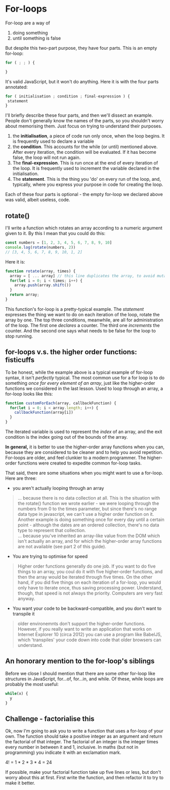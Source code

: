 # For-loops

For-loop are a way of 

1. doing something  
1. until something is false

But despite this two-part purpose, they have four parts. This is an empty for-loop:

```javascript
for ( ; ; ) {

}
```

It's valid JavaScript, but it won't do anything. Here it is with the four parts annotated:

```javascript
for ( initialisation ; condition ; final-expression ) {
 statement
}
```

I'll briefly describe these four parts, and then we'll dissect an example. People don't generally know the names of the parts, so you shouldn't worry about memorising them. Just focus on trying to understand their purposes.

1. the __initialisation__, a piece of code run only once, when the loop begins. It is frequently used to declare a variable 
1. the __condition__. This accounts for the while (or until) mentioned above. After every iteration, the condition will be evaluated. If it has become false, the loop will not run again. 
1. The __final-expression__. This is run once at the end of every iteration of the loop. It is frequently used to increment the variable declared in the initialisation.
1. The __statement__. This is the thing you 'do' on every run of the loop, and, typically, where you express your purpose in code for creating the loop.

Each of these four parts is optional - the empty for-loop we declared above was valid, albeit useless, code. 


## rotate()
I'll write a function which rotates an array according to a numeric argument given to it. By this I mean that you could do this:

```javascript
const numbers = [1, 2, 3, 4, 5, 6, 7, 8, 9, 10]
console.log(rotate(numbers, 2))
// [3, 4, 5, 6, 7, 8, 9, 10, 1, 2]
```

Here it is:

```javascript
function rotate(array, times) {
  array = [ ... array] // this line duplicates the array, to avoid mutating the input and make rotate() a pure function. It's not directly relevant for today, it's just good practice.
  for(let i = 0; i < times; i++) {
    array.push(array.shift())
  }
  return array;
}
```

This function's for-loop is a pretty-typical example. The _statement_ expresses the thing we want to do on each iteration of the loop, rotate the array by one. The top three conditions, meanwhile, are all for administration of the loop. The first one _declares_ a counter. The third one _increments_ the counter. And the second one says what needs to be false for the loop to stop running. 

## for-loops v.s. the higher order functions: fisticuffs
To be honest, while the example above is a typical example of for-loop syntax, it isn't _perfectly_ typical. The most common use for a for loop is to do something _once for every element of an array_, just like the higher-order functions we considered in the last lesson. Used to loop through an array, a for-loop looks like this:

```javascript
function customForEach(array, callbackFunction) {
  for(let i = 0; i < array.length; i++) {
    callbackFunction(array[i])
  }
}
```

The iterated variable is used to represent the _index_ of an array, and the exit condition is the index going out of the bounds of the array. 

__In general,__ it is better to use the higher-order array functions when you can, because they are considered to be cleaner and to help you avoid repetition. For-loops are older, and feel clunkier to a modern programmer. The higher-order functions were created to expedite common for-loop tasks. 

That said, there are some situations when you might want to use a for-loop. Here are three:

- you aren't actually looping through an array
 > ... because there is no data collection at all. This is the situation with the rotate() function we wrote earlier - we were looping through the numbers from 0 to the times parameter, but since there's no range data type in javascript, we can't use a higher order function on it. Another example is doing something once for every day until a certain point - although the dates are an ordered collection, there's no data type to represent that collection.   
 > ... because you've inherited an array-like value from the DOM which isn't actually an array, and for which the higher-order array functions are not available (see part 2 of this guide). 
- You are trying to optimise for speed
> Higher order functions generally do one job. If you want to do five things to an array, you coul do it with five higher-order functions, and then the array would be iterated through five times. On the other hand, if you did five things on each iteration of a for-loop, you would only have to iterate once, thus saving processing power. Understand, though, that speed is not always the priority. Computers are very fast anyway.
- You want your code to be backward-compatible, and you don't want to transpile it
> older environemnts don't support the higher-order functions. However, if you really want to write an application that works on Internet Explorer 10 (circa 2012) you can use a program like BabelJS, which 'transpiles' your code down into code that older browsers can understand. 

## An honorary mention to the for-loop's siblings

Before we close I should mention that there are some other for-loop like structures in JavaScript, for...of, for...in, and while. Of these, while loops are probably the most useful:

```javascript
while(x) {
  y
}
```


## Challenge - factorialise this

Ok, now I'm going to ask you to write a function that uses a for-loop of your own. The function should take a positive integer as an argument and return the factorial of that integer. The factorial of an integer is the integer times every number in between it and 1, inclusive. In maths (but not in programming) you indicate it with an exclamation mark.

  4! = 1 * 2 * 3 * 4 = 24

If possible, make your factorial function take up five lines or less, but don't worry about this at first. First write the function, and then refactor it to try to make it better.